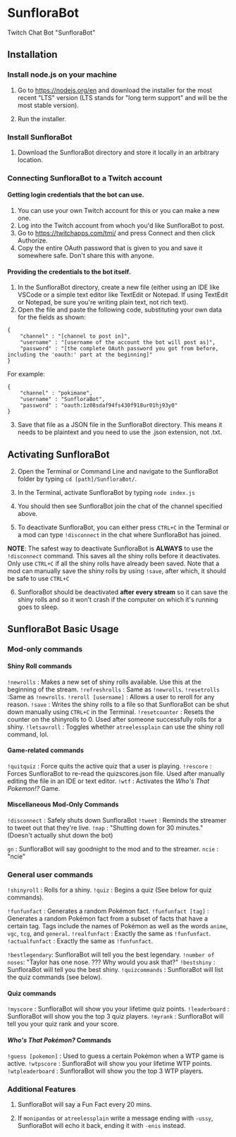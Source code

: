 # SunfloraBot
Twitch Chat Bot "SunfloraBot"

## Installation

### Install node.js on your machine

1. Go to https://nodejs.org/en and download the installer for the most recent "LTS" version (LTS stands for "long term support" and will be the most stable version).

2. Run the installer.

### Install SunfloraBot

1. Download the SunfloraBot directory and store it locally in an arbitrary location.

### Connecting SunfloraBot to a Twitch account

#### Getting login credentials that the bot can use.

1. You can use your own Twitch account for this or you can make a new one. 
2. Log into the Twitch account from whoch you'd like SunfloraBot to post.
3. Go to https://twitchapps.com/tmi/ and press Connect and then click Authorize.
4. Copy the entire OAuth password that is given to you and save it somewhere safe. Don't share this with anyone.

#### Providing the credentials to the bot itself.

1. In the SunfloraBot directory, create a new file (either using an IDE like VSCode or a simple text editor like TextEdit or Notepad. If using TextEdit or Notepad, be sure you're writing plain text, not rich text).
2. Open the file and paste the following code, substituting your own data for the fields as shown: 
```
{
    "channel" : "[channel to post in]",
    "username" : "[username of the account the bot will post as]",
    "password" : "[the complete OAuth password you got from before, including the 'oauth:' part at the beginning]"
}
```
For example:
```
{
    "channel" : "pokimane",
    "username" : "SunfloraBot",
    "password" : "oauth:1z08sdaf94fs430f918ur01hj93y0"
}
```
3. Save that file as a JSON file in the SunfloraBot directory. This means it needs to be plaintext and you need to use the .json extension, not .txt.

## Activating SunfloraBot

2. Open the Terminal or Command Line and navigate to the SunfloraBot folder by typing `cd [path]/SunfloraBot/`.

3. In the Terminal, activate SunfloraBot by typing `node index.js`

4. You should then see SunfloraBot join the chat of the channel specified above.

5. To deactivate SunfloraBot, you can either press `CTRL+C` in the Terminal or a mod can type `!disconnect` in the chat where SunfloraBot has joined. 

 **NOTE**: The safest way to deactivate SunfloraBot is **ALWAYS** to use the `!disconnect` command. This saves all the shiny rolls before it deactivates. Only use `CTRL+C` if all the shiny rolls have already been saved. Note that a mod can manually save the shiny rolls by using `!save`, after which, it should be safe to use `CTRL+C`

6. SunfloraBot should be deactivated **after every stream** so it can save the shiny rolls and so it won't crash if the computer on which it's running goes to sleep.

## SunfloraBot Basic Usage

### Mod-only commands

#### Shiny Roll commands
`!newrolls` : Makes a new set of shiny rolls available. Use this at the beginning of the stream.
`!refreshrolls` : Same as `!newrolls`.
`!resetrolls` :Same as `!newrolls`.
`!reroll [username]` : Allows a user to reroll for any reason.
`!save` : Writes the shiny rolls to a file so that SunfloraBot can be shut down manually using `CTRL+C` in the Terminal.
`!resetcounter` : Resets the counter on the shinyrolls to 0. Used after someone successfully rolls for a shiny.
`!letsavroll` : Toggles whether `atreelessplain` can use the shiny roll command, lol. 

#### Game-related commands
`!quitquiz` : Force quits the active quiz that a user is playing.
`!rescore` : Forces SunfloraBot to re-read the quizscores.json file. Used after manually editing the file in an IDE or text editor. 
`!wtf` : Activates the *Who's That Pokemon!?* Game.

#### Miscellaneous Mod-Only Commands

`!disconnect` : Safely shuts down SunfloraBot
`!tweet` : Reminds the streamer to tweet out that they're live.
`!nap` : "Shutting down for 30 minutes." (Doesn't actually shut down the bot)

`gn` : SunfloraBot will say goodnight to the mod and to the streamer.
`ncie` : "ncie"

### General user commands

`!shinyroll` : Rolls for a shiny.
`!quiz` : Begins a quiz (See below for quiz commands).

`!funfunfact` : Generates a random Pokémon fact.
`!funfunfact [tag]` : Generates a random Pokémon fact from a subset of facts that have a certain tag. Tags include the names of Pokémon as well as the words `anime`, `vgc`, `tcg`, and `general`.
`!realfunfact` : Exactly the same as `!funfunfact`.
`!actualfunfact` : Exactly the same as `!funfunfact`.

`!bestlegendary`: SunfloraBot will tell you the best legendary.
`!number of noses`: "Taylor has one nose. ??? Why would you ask that?"
`!bestshiny` : SunfloraBot will tell you the best shiny.
`!quizcommands` : SunfloraBot will list the quiz commands (see below).

#### Quiz commands

`!myscore` : SunfloraBot will show you your lifetime quiz points.
`!leaderboard` : SunfloraBot will show you the top 3 quiz players.
`!myrank` : SunfloraBot will tell you your quiz rank and your score.

#### *Who's That Pokémon?* Commands

`!guess [pokemon]` : Used to guess a certain Pokémon when a WTP game is active.
`!wtpscore` : SunfloraBot will show you your lifetime WTP points.
`!wtpleaderboard` : SunfloraBot will show you the top 3 WTP players.

### Additional Features

1. SunfloraBot will say a Fun Fact every 20 mins.

2. If `monipandas` or `atreelessplain` write a message ending with `-ussy`, SunfloraBot will echo it back, ending it with `-enis` instead.